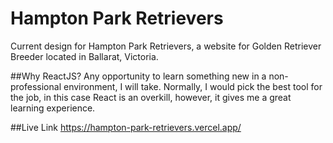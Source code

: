 # Hampton Park Retrievers
Current design for Hampton Park Retrievers, a website for Golden Retriever Breeder located in Ballarat, Victoria.


##Why ReactJS?
Any opportunity to learn something new in a non-professional environment, I will take. Normally, I would pick the best tool for the job, in this case React is an overkill, however, it gives me a great learning experience.

##Live Link
https://hampton-park-retrievers.vercel.app/
